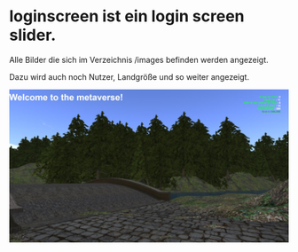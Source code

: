 # loginscreen ist ein login screen slider.

Alle Bilder die sich im Verzeichnis /images befinden werden angezeigt.

Dazu wird auch noch Nutzer, Landgröße und so weiter angezeigt.

![GitHub Logo](https://github.com/BigManzai/OpenSim-Shell-Script/blob/main/web/loginscreen/loginscreendemo.jpg)
